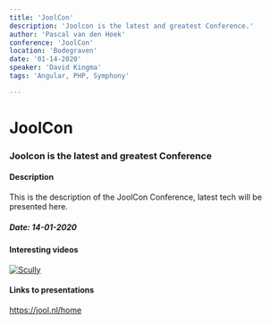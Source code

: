 ```yaml
---
title: 'JoolCon'
description: 'Joolcon is the latest and greatest Conference.'
author: 'Pascal van den Hoek' 
conference: 'JoolCon'
location: 'Bodegraven'
date: '01-14-2020' 
speaker: 'David Kingma'
tags: 'Angular, PHP, Symphony'

---
```


# JoolCon 
### Joolcon is the latest and greatest Conference

#### Description
This is the description of the JoolCon Conference, latest tech will be presented here.


##### Date: 14-01-2020

#### Interesting videos

[![Scully](https://i.ytimg.com/vi/CaqxXMWfadI/hqdefault.jpg?sqp=-oaymwEZCPYBEIoBSFXyq4qpAwsIARUAAIhCGAFwAQ==&rs=AOn4CLCj-4MM7Xvgxgn7n-mcckzIMqf_gA)](https://www.youtube.com/watch?v=Sh37rIUL-d4)

#### Links to presentations 
https://jool.nl/home 





